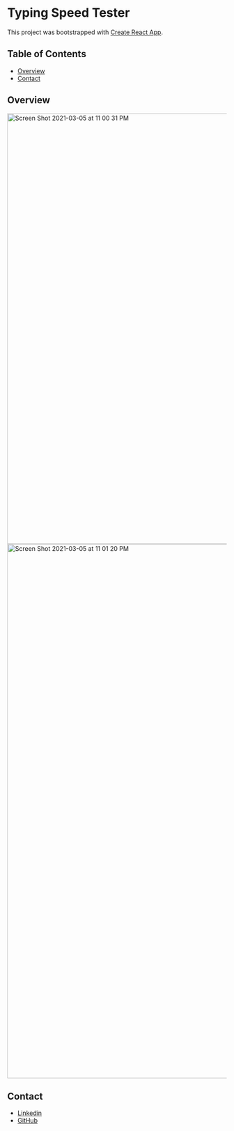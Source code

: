 # Typing Speed Tester

This project was bootstrapped with [Create React App](https://github.com/facebook/create-react-app).

## Table of Contents

- [Overview](#overview)
- [Contact](#contact)

## Overview

<img width="988" alt="Screen Shot 2021-03-05 at 11 00 31 PM" src="https://user-images.githubusercontent.com/77302221/110194619-0f35ff80-7e07-11eb-9618-6fb8320371fb.png">

<img width="1226" alt="Screen Shot 2021-03-05 at 11 01 20 PM" src="https://user-images.githubusercontent.com/77302221/110194629-1f4ddf00-7e07-11eb-9dd3-65c27dd6b7bc.png">













## Contact

- [Linkedin](https://www.linkedin.com/in/colby-cardell/)
 - [GitHub](https://github.com/xXBricksquadXx)


<!-- TODO: Update author in package.json! -->
